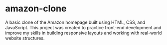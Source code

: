 # amazon-clone
A basic clone of the Amazon homepage built using HTML, CSS, and JavaScript. This project was created to practice front-end development and improve my skills in building responsive layouts and working with real-world website structures.
